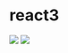 # react3
<a href="https://codeclimate.com/github/PascalF44/react3/maintainability"><img src="https://api.codeclimate.com/v1/badges/220535c69287d0a80470/maintainability" /></a>
<a href="https://codeclimate.com/github/PascalF44/react3/test_coverage"><img src="https://api.codeclimate.com/v1/badges/220535c69287d0a80470/test_coverage" /></a>
